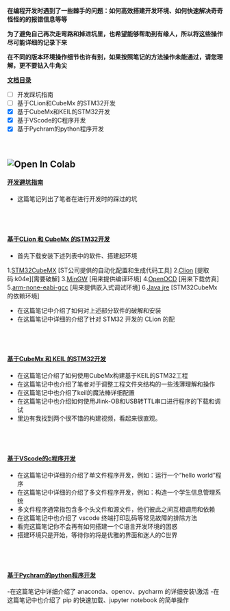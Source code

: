 
**在编程开发时遇到了一些棘手的问题：如何高效搭建开发环境、如何快速解决奇奇怪怪的的报错信息等等**

**为了避免自己再次走弯路和掉进坑里，也希望能够帮助到有缘人，所以将这些操作尽可能详细的记录下来**

**在不同的版本环境操作细节也许有别，如果按照笔记的方法操作未能通过，请您理解，更不要钻入牛角尖**


**[文档目录](#jump1)** 

- [ ] 开发踩坑指南
- [ ] 基于CLion和CubeMx 的STM32开发
- [X] 基于CubeMx和KEIL的STM32开发
- [x] 基于VScode的C程序开发
- [x] 基于Pychram的python程序开发

&emsp;

![Open In Colab](https://img.shields.io/badge/update-2023.05.27-green.svg)
---
#### <a id="jump1"> [开发避坑指南](https://note.youdao.com/s/Ia47aSut)</a>
- 这篇笔记列出了笔者在进行开发时的踩过的坑

&emsp;
---
#### [基于CLion 和 CubeMx 的STM32开发](https://note.youdao.com/s/OiOrOPUA)
- 首先下载安装下述列表中的软件、搭建起环境

1.[STM32CubeMX](https://www.st.com/zh/development-tools/stm32cubemx.html#get-software) [ST公司提供的自动化配置和生成代码工具]
2.[Clion](https://pan.baidu.com/s/1pZKVNuuSGjd25cT76oO70A?pwd=k04e) [提取码:k04e][需要破解]
3.[MinGW](https://sourceforge.net/projects/mingw-w64/files/mingw-w64/mingw-w64-release/mingw-w64-v11.0.0.tar.bz2/download) [用来提供编译环境]
4.[OpenOCD](https://sourceforge.net/projects/openocd/postdownload) [用来下载仿真]
5.[arm-none-eabi-gcc](https://developer.arm.com/downloads/-/gnu-rm) [用来提供嵌入式调试环境]
6.[Java jre](https://www.azul.com/downloads/?package=jdk#zulu) [STM32CubeMx的依赖环境]
- 在这篇笔记中介绍了如何对上述部分软件的破解和安装
- 在这篇笔记中详细的介绍了针对 STM32 开发的 CLion 的配


&emsp;
---
#### [基于CubeMx 和 KEIL 的STM32开发](https://note.youdao.com/s/OiOrOPUA)
- 在这篇笔记介绍了如何使用CubeMx构建基于KEIL的STM32工程
- 在这篇笔记中也介绍了笔者对于调整工程文件夹结构的一些浅薄理解和操作
- 在这篇笔记中也介绍了keil的魔法棒详细配置
- 在这篇笔记中也介绍如何使用Jlink-OB和USB转TTL串口进行程序的下载和调试
- 里边有我找到两个很不错的构建视频，看起来很直观。 

&emsp;
---
#### [基于VScode的c程序开发](https://note.youdao.com/s/CisHoFe)

- 在这篇笔记中详细的介绍了单文件程序开发，例如：运行一个“hello world”程序
- 在这篇笔记中详细的介绍了多文件程序开发，例如：构造一个学生信息管理系统
- 多文件程序通常指包含多个头文件和源文件，他们彼此之间互相调用和依赖
- 在这篇笔记中也介绍了 vscode 终端打印乱码等常见故障的排除方法
- 看完这篇笔记你不会再有如何搭建一个C语言开发环境的困惑
- 搭建环境只是开始，等待你的将是优雅的界面和迷人的C世界 


&emsp;
---
#### [基于Pychram的python程序开发](https://note.youdao.com/s/QRXR7oEg)

-在这篇笔记中详细介绍了 anaconda、opencv、pycharm 的详细安装\激活
-在这篇笔记中也介绍了 pip 的快速加载、jupyter notebook 的简单操作









